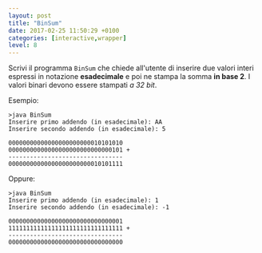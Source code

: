 ```yaml
---
layout: post
title: "BinSum"
date: 2017-02-25 11:50:29 +0100
categories: [interactive,wrapper]
level: 8
---
```



Scrivi il programma `BinSum` che chiede all'utente di inserire due valori interi espressi in notazione **esadecimale** e poi ne stampa la somma **in base 2**. I valori binari devono essere stampati *a 32 bit*. 

Esempio:

~~~text
>java BinSum
Inserire primo addendo (in esadecimale): AA
Inserire secondo addendo (in esadecimale): 5

00000000000000000000000010101010
00000000000000000000000000000101 +
--------------------------------
00000000000000000000000010101111
~~~

Oppure:

~~~text
>java BinSum
Inserire primo addendo (in esadecimale): 1
Inserire secondo addendo (in esadecimale): -1

00000000000000000000000000000001
11111111111111111111111111111111 +
--------------------------------
00000000000000000000000000000000
~~~
